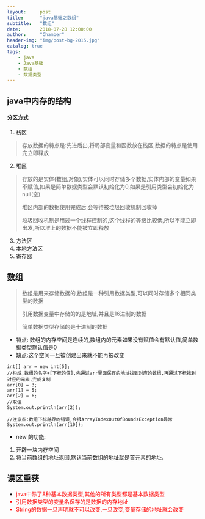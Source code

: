```yaml
---
layout:     post
title:      "java基础之数组"
subtitle:   "数组"
date:       2018-07-28 12:00:00
author:     "Chamber"
header-img: "img/post-bg-2015.jpg"
catalog: true
tags:
    - java
    - Java基础
    - 数组
    - 数据类型
---
```

## java中内存的结构

#### 分区方式
1. 栈区

> 存放数据的特点是:先进后出,将局部变量和函数放在栈区,数据的特点是使用完立即释放

2. 堆区

> 存放的是实体(数组,对象),实体可以同时存储多个数据,实体内部的变量如果不赋值,如果是简单数据类型会默认初始化为0,如果是引用类型会初始化为null(空)
>
> 堆区内部的数据使用完成后,会等待被垃圾回收机制回收掉
>
> 垃圾回收机制是用过一个线程控制的,这个线程的等级比较低,所以不能立即出发,所以堆上的数据不能被立即释放

3. 方法区
4. 本地方法区
5. 寄存器


## 数组

> 数组是用来存储数据的,数组是一种引用数据类型,可以同时存储多个相同类型的数据
>
> 引用数据变量中存储的的是地址,并且是16进制的数据
>
> 简单数据类型存储的是十进制的数据

- 特点: 数组的内存空间是连续的,数组内的元素如果没有赋值会有默认值,简单数据类型默认值是0
- 缺点:这个空间一旦被创建出来就不能再被改变

```
int[] arr = new int[5];
//构成,数组的名字+[下标的值],先通过arr里面保存的地址找到对应的数组,再通过下标找到对应的元素,完成复制
arr[0] = 3;
arr[1] = 5;
arr[2] = 6;
//取值
System.out.println(arr[2]);

//注意点:数组下标越界的错误,会报ArrayIndexOutOfBoundsException异常
System.out.println(arr[10]);

```

- new 的功能:
1. 开辟一块内存空间
2. 将当前数组的地址返回,默认当前数组的地址就是首元素的地址.

## 误区重获
- <font color="red">java中除了8种基本数据类型,其他的所有类型都是基本数据类型
- 引用数据类型的变量名保存的是数据的内存地址
- String的数据一旦声明就不可以改变,一旦改变,变量存储的地址就会改变
